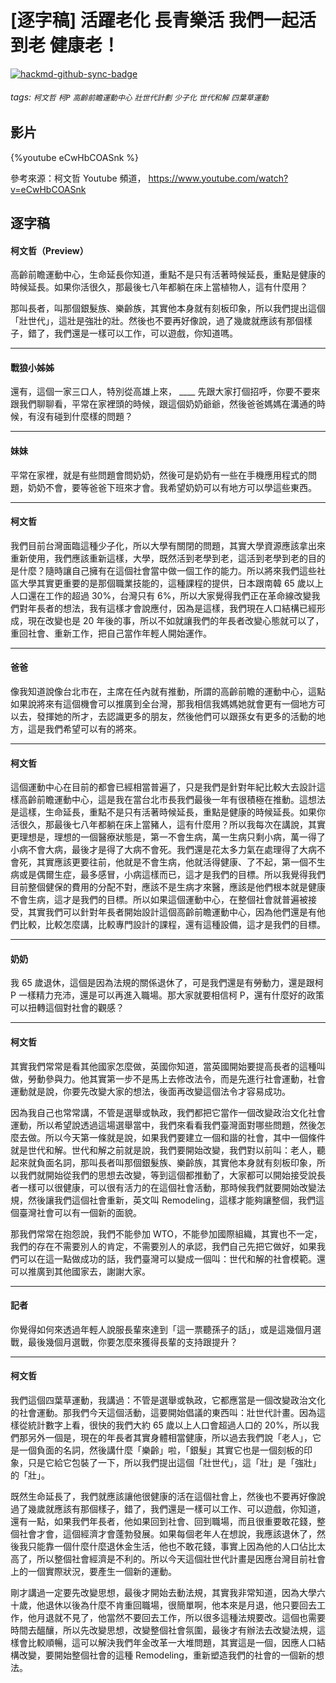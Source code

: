 # [逐字稿] 活躍老化 長青樂活 我們一起活到老 健康老！

[![hackmd-github-sync-badge](https://hackmd.io/BU0lH68UT6elRIfYWoBWDg/badge)](https://hackmd.io/BU0lH68UT6elRIfYWoBWDg)


###### tags: `柯文哲` `柯P` `高齡前瞻運動中心` `壯世代計劃` `少子化` `世代和解` `四葉草運動`

## 影片

{%youtube eCwHbCOASnk %}

參考來源：柯文哲 Youtube 頻道， https://www.youtube.com/watch?v=eCwHbCOASnk


## 逐字稿

#### 柯文哲（Preview）

高齡前瞻運動中心，生命延長你知道，重點不是只有活著時候延長，重點是健康的時候延長。如果你活很久，那最後七八年都躺在床上當植物人，這有什麼用？

那叫長者，叫那個銀髮族、樂齡族，其實他本身就有刻板印象，所以我們提出這個「壯世代」，這壯是強壯的壯。然後也不要再好像說，過了幾歲就應該有那個樣子，錯了，我們還是一樣可以工作，可以遊戲，你知道嗎。

---

#### 戰狼小姊姊

還有，這個一家三口人，特別從高雄上來， ____ 先跟大家打個招呼，你要不要來跟我們聊聊看，平常在家裡頭的時候，跟這個奶奶爺爺，然後爸爸媽媽在溝通的時候，有沒有碰到什麼樣的問題？

---

#### 妹妹

平常在家裡，就是有些問題會問奶奶，然後可是奶奶有一些在手機應用程式的問題，奶奶不會，要等爸爸下班來才會。我希望奶奶可以有地方可以學這些東西。

---

#### 柯文哲

我們目前台灣面臨這種少子化，所以大學有關閉的問題，其實大學資源應該拿出來重新使用，我們應該重新這樣，大學，既然活到老學到老，這活到老學到老的目的是什麼？隨時讓自己擁有在這個社會當中做一個工作的能力。所以將來我們這些社區大學其實更重要的是那個職業技能的，這種課程的提供，日本跟南韓 65 歲以上人口還在工作的超過 30%，台灣只有 6%，所以大家覺得我們正在革命線改變我們對年長者的想法，我有這樣才會說應付，因為是這樣，我們現在人口結構已經形成，現在改變也是 20 年後的事，所以不如就讓我們的年長者改變心態就可以了，重回社會、重新工作，把自己當作年輕人開始運作。

---

#### 爸爸

像我知道說像台北市在，主席在任內就有推動，所謂的高齡前瞻的運動中心，這點如果說將來有這個機會可以推廣到全台灣，那我相信我媽媽她就會更有一個地方可以去，發揮她的所才，去認識更多的朋友，然後他們可以跟孫女有更多的活動的地方，這是我們希望可以有的將來。

---

#### 柯文哲

這個運動中心在目前的都會已經相當普遍了，只是我們是針對年紀比較大去設計這樣高齡前瞻運動中心，這是我在當台北市長我們最後一年有很積極在推動。這想法是這樣，生命延長，重點不是只有活著時候延長，重點是健康的時候延長。如果你活很久，那最後七八年都躺在床上當豬人，這有什麼用？所以我每次在講說，其實更理想是，理想的一個醫療狀態是，第一不會生病，萬一生病只剩小病，萬一得了小病不會大病，最後才是得了大病不會死。我們還是花太多力氣在處理得了大病不會死，其實應該更要往前，他就是不會生病，他就活得健康、了不起，第一個不生病或是偶爾生症，最多感冒，小病這樣而已，這才是我們的目標。所以我覺得我們目前整個健保的費用的分配不對，應該不是生病才來醫，應該是他們根本就是健康不會生病，這才是我們的目標。所以如果這個運動中心，在整個社會就普遍被接受，其實我們可以針對年長者開始設計這個高齡前瞻運動中心，因為他們還是有他們比較，比較怎麼講，比較專門設計的課程，還有這種設備，這才是我們的目標。

---

#### 奶奶

我 65 歲退休，這個是因為法規的關係退休了，可是我們還是有勞動力，還是跟柯 P 一樣精力充沛，還是可以再進入職場。那大家就要相信柯 P，還有什麼好的政策可以扭轉這個對社會的觀感？

---

#### 柯文哲

其實我們常常是看其他國家怎麼做，英國你知道，當英國開始要提高長者的這種叫做，勞動參與力。他其實第一步不是馬上去修改法令，而是先進行社會運動，社會運動就是說，你要先改變大家的想法，後面再改變這個法令才容易成功。

因為我自己也常常講，不管是選舉或執政，我們都把它當作一個改變政治文化社會運動，所以希望說透過這場選舉當中，我們來看看我們臺灣面對哪些問題，然後怎麼去做。所以今天第一條就是說，如果我們要建立一個和諧的社會，其中一個條件就是世代和解。世代和解之前就是說，我們要開始改變，我們對以前叫：老人，聽起來就負面名詞，那叫長者叫那個銀髮族、樂齡族，其實他本身就有刻板印象，所以我們就開始從我們的思想去改變，等到這個都推動了，大家都可以開始接受說長者一樣可以很健康，可以很有活力的在這個社會活動，那時候我們就要開始改變法規，然後讓我們這個社會重新，英文叫 Remodeling，這樣才能夠讓整個，我們這個臺灣社會可以有一個新的面貌。

那我們常常在抱怨說，我們不能參加 WTO，不能參加國際組織，其實也不一定，我們的存在不需要別人的肯定，不需要別人的承認，我們自己先把它做好，如果我們可以在這一點做成功的話，我們臺灣可以變成一個叫：世代和解的社會模範。還可以推廣到其他國家去，謝謝大家。

---

#### 記者

你覺得如何來透過年輕人說服長輩來達到「這一票聽孫子的話」，或是這幾個月選戰，最後幾個月選戰，你要怎麼來獲得長輩的支持跟提升？

---

#### 柯文哲

我們這個四葉草運動，我講過：不管是選舉或執政，它都應當是一個改變政治文化的社會運動。那我們今天這個活動，這要開始倡議的東西叫：壯世代計畫。因為這樣從統計數字上看，很快的我們大約 65 歲以上人口會超過人口的 20%，所以我們那另外一個是，現在的年長者其實身體相當健康，所以過去我們說「老人」，它是一個負面的名詞，然後講什麼「樂齡」啦，「銀髮」其實它也是一個刻板的印象，只是它給它包裝了一下，所以我們提出這個「壯世代」，這「壯」是「強壯」的「壯」。

既然生命延長了，我們就應該讓他很健康的活在這個社會上，然後也不要再好像說過了幾歲就應該有那個樣子，錯了，我們還是一樣可以工作、可以遊戲，你知道，還有一點，如果我們年長者，他如果回到社會、回到職場，而且很重要敢花錢，整個社會才會，這個經濟才會蓬勃發展。如果每個老年人在想說，我應該退休了，然後我只能靠一個什麼什麼退休金生活，他也不敢花錢，事實上因為他的人口佔比太高了，所以整個社會經濟是不利的。所以今天這個壯世代計畫是因應台灣目前社會上的一個實際狀況，要產生一個新的運動。

剛才講過一定要先改變思想，最後才開始去動法規，其實我非常知道，因為大學六十歲，他退休以後為什麼不肯重回職場，很簡單啊，他本來是月退，他只要回去工作，他月退就不見了，他當然不要回去工作，所以很多這種法規要改。這個也需要時間去醞釀，所以先改變思想，改變整個社會氛圍，最後才有辦法去改變法規，這樣會比較順暢，這可以解決我們年金改革一大堆問題，其實這是一個，因應人口結構改變，要開始整個社會的這種 Remodeling，重新塑造我們的社會的一個新的想法。

